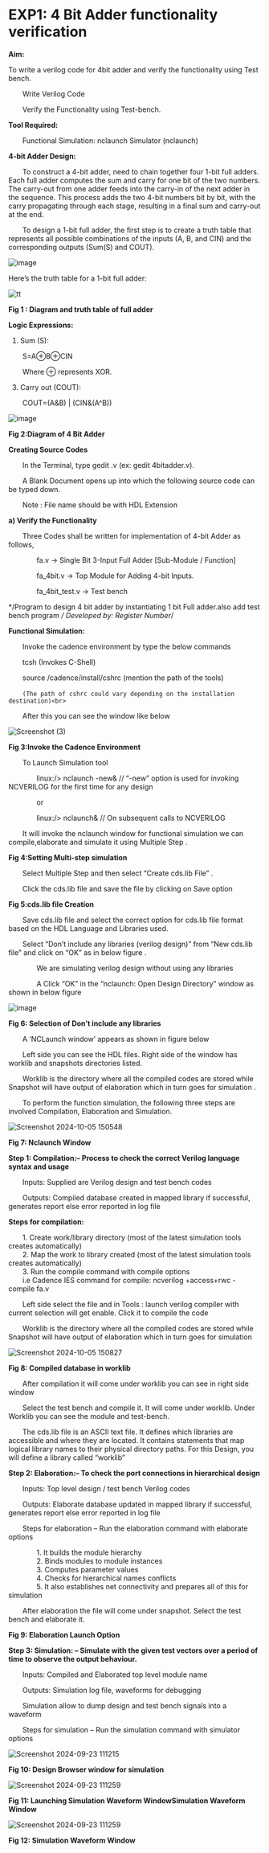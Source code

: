 # EXP1: 4 Bit Adder functionality verification

**Aim:**

To write a verilog code for 4bit adder and verify the functionality using Test bench.<br>

&emsp;&emsp;Write Verilog Code<br>

&emsp;&emsp;Verify the Functionality using Test-bench.<br>

**Tool Required:**

&emsp;&emsp;Functional Simulation: nclaunch Simulator (nclaunch) <br>

**4-bit Adder Design:**

&emsp;&emsp;To construct a 4-bit adder, need to chain together four 1-bit full adders. Each full adder computes the sum and carry for one bit of the two numbers. The carry-out from one adder feeds into the carry-in of the next adder in the sequence. This process adds the two 4-bit numbers bit by bit, with the carry propagating through each stage, resulting in a final sum and carry-out at the end.<br>

&emsp;&emsp;To design a 1-bit full adder, the first step is to create a truth table that represents all possible combinations of the inputs (A, B, and CIN) and the corresponding outputs (Sum(S) and COUT).<br>

![image](https://github.com/user-attachments/assets/716a26b6-a449-42e0-9e2d-cdbaa4b291b9)

Here’s the truth table for a 1-bit full adder:

![tt](https://github.com/user-attachments/assets/0b3ab24f-1d7e-4a01-80ce-5e7406f4082b)

**Fig 1 : Diagram and truth table of full adder**

**Logic Expressions:**

1.	Sum (S):
   
&emsp;&emsp;S=A⊕B⊕CIN

&emsp;&emsp;Where ⊕ represents XOR.

3.	Carry out (COUT):
   
&emsp;&emsp;COUT=(A&B) | (CIN&(A^B))

![image](https://github.com/user-attachments/assets/7d6fa554-2614-4f19-aa68-65c9e6153caa)

**Fig 2:Diagram of 4 Bit Adder**


**Creating Source Codes**

&emsp;&emsp;In the Terminal, type gedit <filename>.v (ex: gedit 4bitadder.v). <br>

&emsp;&emsp;A Blank Document opens up into which the following source code can be typed down. <br>

&emsp;&emsp;Note : File name should be with HDL Extension<br>

**a) Verify the Functionality**

&emsp;&emsp;Three Codes shall be written for implementation of 4-bit Adder as follows, <br>

&emsp;&emsp;&emsp;&emsp;fa.v → Single Bit 3-Input Full Adder [Sub-Module / Function] <br>

&emsp;&emsp;&emsp;&emsp;fa_4bit.v → Top Module for Adding 4-bit Inputs. <br>

&emsp;&emsp;&emsp;&emsp;fa_4bit_test.v → Test bench <br>

*/Program to design 4 bit adder by instantiating 1 bit Full adder.also add test bench program */ Developed by: Register Number*/

**Functional Simulation:**

&emsp;&emsp;Invoke the cadence environment by type the below commands <br>

&emsp;&emsp;tcsh (Invokes C-Shell) <br>

&emsp;&emsp;source /cadence/install/cshrc (mention the path of the tools) <br>

&emsp;&emsp;```(The path of cshrc could vary depending on the installation destination)<br>```
      
&emsp;&emsp;After this you can see the window like below <br>

![Screenshot (3)](https://github.com/user-attachments/assets/21aebc45-25c5-474a-ab78-69db225ee266)




**Fig 3:Invoke the Cadence Environment**

&emsp;&emsp;To Launch Simulation tool <br>

&emsp;&emsp;&emsp;&emsp;linux:/> nclaunch -new& // “-new” option is used for invoking NCVERILOG for the first time for any design <br>

&emsp;&emsp;&emsp;&emsp;or<br>

&emsp;&emsp;&emsp;&emsp;linux:/> nclaunch& // On subsequent calls to NCVERILOG <br>

&emsp;&emsp;It will invoke the nclaunch window for functional simulation we can compile,elaborate and simulate it using Multiple Step .<br>



**Fig 4:Setting Multi-step simulation**

&emsp;&emsp;Select Multiple Step and then select “Create cds.lib File” .<br>

&emsp;&emsp;Click the cds.lib file and save the file by clicking on Save option <br>



**Fig 5:cds.lib file Creation**

&emsp;&emsp;Save cds.lib file and select the correct option for cds.lib file format based on the HDL Language and Libraries used. <br>

&emsp;&emsp;Select “Don’t include any libraries (verilog design)” from “New cds.lib file” and click on “OK” as in below figure .<br>

&emsp;&emsp;&emsp;&emsp;We are simulating verilog design without using any libraries <br>

&emsp;&emsp;&emsp;&emsp;A Click “OK” in the “nclaunch: Open Design Directory” window as shown in below figure <br>

![image](https://github.com/user-attachments/assets/781b297a-11e9-4140-89c5-ee3b0d15bbd4)

**Fig 6: Selection of Don’t include any libraries**

&emsp;&emsp;A ‘NCLaunch window’ appears as shown in figure below <br>

&emsp;&emsp;Left side you can see the HDL files. Right side of the window has worklib and snapshots directories listed. <br>

&emsp;&emsp;Worklib is the directory where all the compiled codes are stored while Snapshot will have output of elaboration which in turn goes for simulation .<br>

&emsp;&emsp;To perform the function simulation, the following three steps are involved Compilation, Elaboration and Simulation. <br>

![Screenshot 2024-10-05 150548](https://github.com/user-attachments/assets/11e61510-b630-4c50-adaa-3089777b7faa)





**Fig 7: Nclaunch Window**

**Step 1: Compilation:– Process to check the correct Verilog language syntax and usage**

&emsp;&emsp;Inputs: Supplied are Verilog design and test bench codes <br>

&emsp;&emsp;Outputs: Compiled database created in mapped library if successful, generates report else error reported in log file <br>

**Steps for compilation:**

&emsp;&emsp;1. Create work/library directory (most of the latest simulation tools creates automatically) <br>
&emsp;&emsp;2. Map the work to library created (most of the latest simulation tools creates automatically) <br>
&emsp;&emsp;3. Run the compile command with compile options <br>
&emsp;&emsp;i.e Cadence IES command for compile: ncverilog +access+rwc -compile fa.v<br>

&emsp;&emsp;Left side select the file and in Tools : launch verilog compiler with current selection will get enable. Click it to compile the code <br>

&emsp;&emsp;Worklib is the directory where all the compiled codes are stored while Snapshot will have output of elaboration which in turn goes for simulation<br>


![Screenshot 2024-10-05 150827](https://github.com/user-attachments/assets/c7aa11d2-a72b-4760-9d9c-e8a65de1ea0e)

**Fig 8: Compiled database in worklib**

&emsp;&emsp;After compilation it will come under worklib you can see in right side window<br>

&emsp;&emsp;Select the test bench and compile it. It will come under worklib. Under Worklib you can see the module and test-bench. <br>

&emsp;&emsp;The cds.lib file is an ASCII text file. It defines which libraries are accessible and where they are located. It contains statements that map logical library names to their physical directory paths. For this Design, you will define a library called “worklib”<br>

**Step 2: Elaboration:– To check the port connections in hierarchical design**

&emsp;&emsp;Inputs: Top level design / test bench Verilog codes <br>

&emsp;&emsp;Outputs: Elaborate database updated in mapped library if successful, generates report else error reported in log file <br>

&emsp;&emsp;Steps for elaboration – Run the elaboration command with elaborate options <br>

&emsp;&emsp;&emsp;&emsp;1.	It builds the module hierarchy <br>
&emsp;&emsp;&emsp;&emsp;2.	Binds modules to module instances <br>
&emsp;&emsp;&emsp;&emsp;3.	Computes parameter values <br>
&emsp;&emsp;&emsp;&emsp;4.	Checks for hierarchical names conflicts <br>
&emsp;&emsp;&emsp;&emsp;5.	It also establishes net connectivity and prepares all of this for simulation<br>
   
&emsp;&emsp;After elaboration the file will come under snapshot. Select the test bench and elaborate it.<br>





**Fig 9: Elaboration Launch Option**

**Step 3: Simulation: – Simulate with the given test vectors over a period of time to observe the output behaviour.**

&emsp;&emsp;Inputs: Compiled and Elaborated top level module name <br>

&emsp;&emsp;Outputs: Simulation log file, waveforms for debugging <br>

&emsp;&emsp;Simulation allow to dump design and test bench signals into a waveform <br>

&emsp;&emsp;Steps for simulation – Run the simulation command with simulator options<br>

![Screenshot 2024-09-23 111215](https://github.com/user-attachments/assets/22648133-4451-4e5d-90bd-85ab197f3427)


**Fig 10: Design Browser window for simulation**

![Screenshot 2024-09-23 111259](https://github.com/user-attachments/assets/bae47748-9949-42d6-bda4-e4bcf403dd5a)

**Fig 11: Launching Simulation Waveform WindowSimulation Waveform Window**

![Screenshot 2024-09-23 111259](https://github.com/user-attachments/assets/63fdec84-883c-4018-b6db-c9b19f434f39)


**Fig 12: Simulation Waveform Window**
















